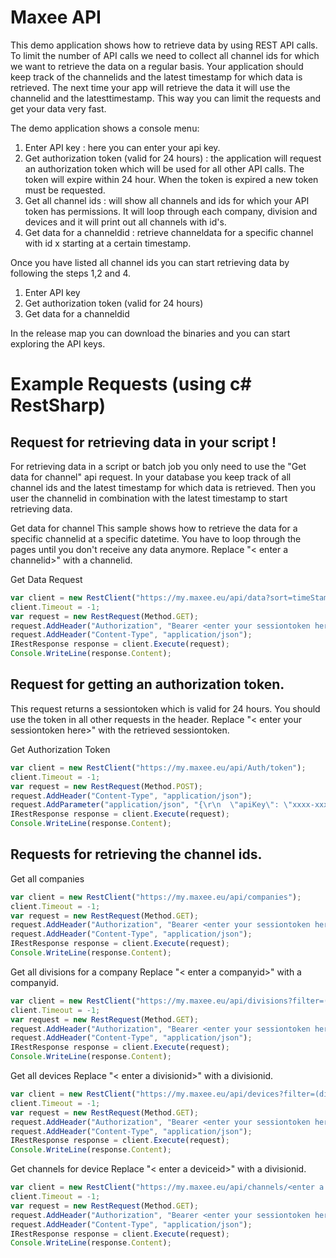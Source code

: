 
# Maxee API
This demo application shows how to retrieve data by using REST API calls.
To limit the number of API calls we need to collect all channel ids for which we want to retrieve the data on a regular basis. Your application should keep track of the channelids and the latest timestamp for which data is retrieved. The next time your app will retrieve the data it will use the channelid and the latesttimestamp. This way you can limit the requests and get your data very fast.

The demo application shows a console menu:
1. Enter API key : here you can enter your api key.
2. Get authorization token (valid for 24 hours) : the application will request an authorization token which will be used for all other API calls. The token will expire within 24 hour. When the token is expired a new token must be requested.
3. Get all channel ids : will show all channels and ids for which your API token has permissions. It will loop through each company, division and devices and it will print out all channels with id's.
4. Get data for a channeldid : retrieve channeldata for a specific channel with id x starting at a certain timestamp.

Once you have listed all channel ids you can start retrieving data by following the steps 1,2 and 4.
1. Enter API key
2. Get authorization token (valid for 24 hours)
4. Get data for a channeldid

In the release map you can download the binaries and you can start exploring the API keys.

# **Example Requests** (using c# RestSharp)

## Request for retrieving data in your script !
For retrieving data in a script or batch job you only need to use the "Get data for channel" api request. In your database you keep track of all channel ids and the latest timestamp for which data is retrieved. Then you user the channelid in combination with the latest timestamp to start retrieving data.

Get data for channel
This sample shows how to retrieve the data for a specific channelid at a specific datetime. You have to loop through the pages until you don't receive any data anymore.
Replace "< enter a channelid>" with a channelid.

Get Data Request
```javascript
var client = new RestClient("https://my.maxee.eu/api/data?sort=timeStamp-desc&page=24&pageSize=20&filter=(channelId~eq~<enter a channelId<~and~timeStamp~gte~datetime'2020-01-05T10-00-00')");
client.Timeout = -1;
var request = new RestRequest(Method.GET);
request.AddHeader("Authorization", "Bearer <enter your sessiontoken here>");
request.AddHeader("Content-Type", "application/json");
IRestResponse response = client.Execute(request);
Console.WriteLine(response.Content);
```
## Request for getting an authorization token.
This request returns a sessiontoken which is valid for 24 hours. You should use the token in all other requests in the header.
Replace "< enter your sessiontoken here>" with the retrieved sessiontoken.

Get Authorization Token 

```javascript
var client = new RestClient("https://my.maxee.eu/api/Auth/token");
client.Timeout = -1;
var request = new RestRequest(Method.POST);
request.AddHeader("Content-Type", "application/json");
request.AddParameter("application/json", "{\r\n  \"apiKey\": \"xxxx-xxxx-xxxx-xxxx-xxxx\"\r\n}",  ParameterType.RequestBody);
IRestResponse response = client.Execute(request);
Console.WriteLine(response.Content);
```
## Requests for retrieving the channel ids.

Get all companies

```javascript
var client = new RestClient("https://my.maxee.eu/api/companies");
client.Timeout = -1;
var request = new RestRequest(Method.GET);
request.AddHeader("Authorization", "Bearer <enter your sessiontoken here>");
request.AddHeader("Content-Type", "application/json");
IRestResponse response = client.Execute(request);
Console.WriteLine(response.Content);
```

Get all divisions for a company
Replace "< enter a companyid>" with a companyid.

```javascript
var client = new RestClient("https://my.maxee.eu/api/divisions?filter=(companyid~eq~<enter a companyid>)");
client.Timeout = -1;
var request = new RestRequest(Method.GET);
request.AddHeader("Authorization", "Bearer <enter your sessiontoken here>");
request.AddHeader("Content-Type", "application/json");
IRestResponse response = client.Execute(request);
Console.WriteLine(response.Content);
```

Get all devices
Replace "< enter a divisionid>" with a divisionid.
```javascript
var client = new RestClient("https://my.maxee.eu/api/devices?filter=(divisionid~eq~<enter a divisionid>)");
client.Timeout = -1;
var request = new RestRequest(Method.GET);
request.AddHeader("Authorization", "Bearer <enter your sessiontoken here>");
request.AddHeader("Content-Type", "application/json");
IRestResponse response = client.Execute(request);
Console.WriteLine(response.Content);
```

Get channels for device
Replace "< enter a deviceid>" with a divisionid.
```javascript
var client = new RestClient("https://my.maxee.eu/api/channels/<enter a deviceid>");
client.Timeout = -1;
var request = new RestRequest(Method.GET);
request.AddHeader("Authorization", "Bearer <enter your sessiontoken here>");
request.AddHeader("Content-Type", "application/json");
IRestResponse response = client.Execute(request);
Console.WriteLine(response.Content);
```


